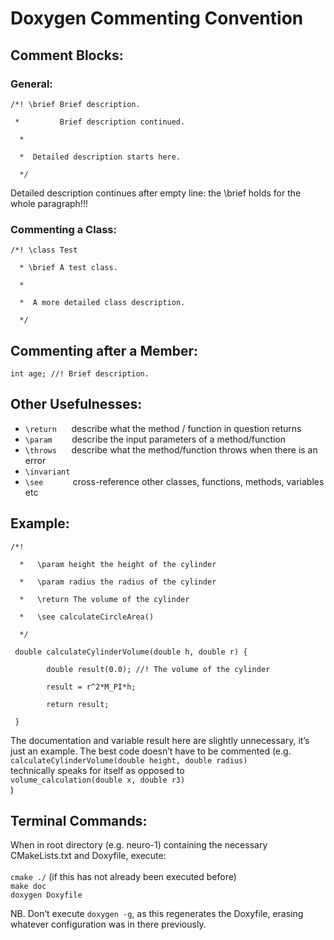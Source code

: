 <h1 id="doxygen_commenting_convention">Doxygen Commenting Convention</h1>

<h2 id="comment_blocks">Comment Blocks:</h2>

<h3 id="general">General:</h3>

<p><code>/*! \brief Brief description.<br>
&nbsp;*         Brief description continued.<br>
 &nbsp;*<br>
 &nbsp;*  Detailed description starts here.<br>
 &nbsp;*/</code></p>

<p>Detailed description continues after empty line: the \brief holds for the whole paragraph!!!</p>

<h3 id="commenting_a_class">Commenting a Class:</h3>

<p><code>/*! \class Test<br>
 &nbsp;* \brief A test class.<br>
 &nbsp;*<br>
 &nbsp;*  A more detailed class description.<br>
 &nbsp;*/</code></p>

<h2 id="commenting_after_a_member">Commenting after a Member:</h2>

<p><code>int age; //! Brief description.</code></p>

<h2 id="other_usefulnesses">Other Usefulnesses:</h2>

<ul>
<li><code>\return</code>     &nbsp;&nbsp;&nbsp;&nbsp;&nbsp;describe what the method / function in question returns</li>
<li><code>\param</code>      &nbsp;&nbsp;&nbsp;&nbsp;&nbsp;&nbsp;&nbsp;describe the input parameters of a method/function</li>
<li><code>\throws</code>     &nbsp;&nbsp;&nbsp;&nbsp;&nbsp;describe what the method/function throws when there is an error</li>
<li><code>\invariant</code> </li>
<li><code>\see</code>        &nbsp;&nbsp;&nbsp;&nbsp;&nbsp;&nbsp;&nbsp;&nbsp;&nbsp;&nbsp;&nbsp;cross-reference other classes, functions, methods, variables etc</li>
</ul>

<h2 id="example">Example:</h2>

<p><code>/*!<br>
 &nbsp;*   \param height the height of the cylinder<br>
 &nbsp;*   \param radius the radius of the cylinder<br>
 &nbsp;*   \return The volume of the cylinder<br>
 &nbsp;*   \see calculateCircleArea()<br>
 &nbsp;*/<br>
 double calculateCylinderVolume(double h,&nbsp;double r)&nbsp;{<br>
    &nbsp;&nbsp;&nbsp;&nbsp;double result(0.0); //! The volume of the cylinder<br>
    &nbsp;&nbsp;&nbsp;&nbsp;result = r^2*M_PI*h;<br>
    &nbsp;&nbsp;&nbsp;&nbsp;return result;<br>
 }</code></p>

<p>The documentation and variable result here are slightly unnecessary, it&#8217;s just an example.
 The best code doesn&#8217;t have to be commented (e.g. <br>
<code>calculateCylinderVolume(double height, double radius)</code> <br>
  technically speaks for itself as opposed to <br>
<code>volume_calculation(double x, double r3)</code><br>
   )</p>

<p><h2 id="terminal_commands">Terminal Commands:</h2>
   When in root directory (e.g. neuro-1) containing the necessary CMakeLists.txt and Doxyfile,
   execute: <br> <br>
   <code>cmake ./</code> (if this has not already been executed before) <br>
   <code>make doc</code><br>
   <code>doxygen Doxyfile</code><br></p>

<p>NB. Don&#8217;t execute <code>doxygen -g</code>, as this regenerates the Doxyfile, erasing whatever
   configuration was in there previously.</p>
